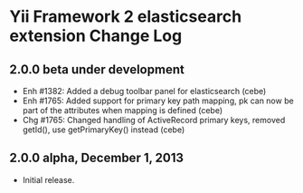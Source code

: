 Yii Framework 2 elasticsearch extension Change Log
==================================================

2.0.0 beta under development
----------------------------

- Enh #1382: Added a debug toolbar panel for elasticsearch (cebe)
- Enh #1765: Added support for primary key path mapping, pk can now be part of the attributes when mapping is defined (cebe)
- Chg #1765: Changed handling of ActiveRecord primary keys, removed getId(), use getPrimaryKey() instead (cebe)

2.0.0 alpha, December 1, 2013
-----------------------------

- Initial release.
